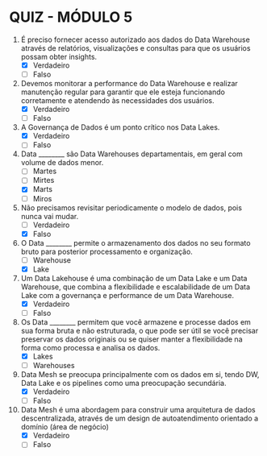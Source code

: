 # QUIZ - MÓDULO 5

1. É preciso fornecer acesso autorizado aos dados do Data Warehouse através de relatórios, visualizações e consultas para que os usuários possam obter insights.
    - [x] Verdadeiro
    - [ ] Falso

2. Devemos monitorar a performance do Data Warehouse e realizar manutenção regular para garantir que ele esteja funcionando corretamente e atendendo às necessidades dos usuários.
    - [x] Verdadeiro
    - [ ] Falso

3. A Governança de Dados é um ponto crítico nos Data Lakes.
    - [x] Verdadeiro
    - [ ] Falso

4. Data ________ são Data Warehouses departamentais, em geral com volume de dados menor.
    - [ ] Martes
    - [ ] Mirtes
    - [x] Marts
    - [ ] Miros

5. Não precisamos revisitar periodicamente o modelo de dados, pois nunca vai mudar.
    - [ ] Verdadeiro
    - [x] Falso

6. O Data ________ permite o armazenamento dos dados no seu formato bruto para posterior processamento e organização.
    - [ ] Warehouse
    - [x] Lake

7. Um Data Lakehouse é uma combinação de um Data Lake e um Data Warehouse, que combina a flexibilidade e escalabilidade de um Data Lake com a governança e performance de um Data Warehouse. 
    - [x] Verdadeiro
    - [ ] Falso

8. Os Data ________ permitem que você armazene e processe dados em sua forma bruta e não estruturada, o que pode ser útil se você precisar preservar os dados originais ou se quiser manter a flexibilidade na forma como processa e analisa os dados.
    - [x] Lakes
    - [ ] Warehouses

9. Data Mesh se preocupa principalmente com os dados em si, tendo DW, Data Lake e os pipelines como uma preocupação secundária.
    - [x] Verdadeiro
    - [ ] Falso

10. Data Mesh é uma abordagem para construir uma arquitetura de dados descentralizada, através de um design de autoatendimento orientado a domínio (área de negócio)
    - [x] Verdadeiro
    - [ ] Falso
